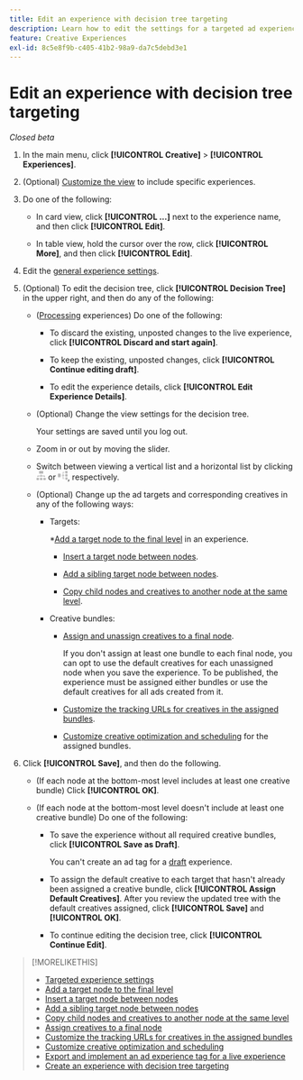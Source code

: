 ```yaml
---
title: Edit an experience with decision tree targeting
description: Learn how to edit the settings for a targeted ad experience using a decision tree.
feature: Creative Experiences
exl-id: 8c5e8f9b-c405-41b2-98a9-da7c5debd3e1
---
```

# Edit an experience with decision tree targeting

*Closed beta*

1. In the main menu, click **[!UICONTROL Creative]** > **[!UICONTROL Experiences]**.

1. (Optional) [Customize the view](/help/creative/introduction/customize-data-views.md) to include specific experiences.

1. Do one of the following:

   * In card view, click **[!UICONTROL ...]** next to the experience name, and then click **[!UICONTROL Edit]**.
   
   * In table view, hold the cursor over the row, click **[!UICONTROL More]**, and then click **[!UICONTROL Edit]**.

1. Edit the [general experience settings](experience-settings-targeting.md).

1. (Optional) To edit the decision tree, click **[!UICONTROL Decision Tree]** in the upper right, and then do any of the following:

   * ([Processing](experience-about.md#experience-statuses) experiences) Do one of the following:
   
      * To discard the existing, unposted changes to the live experience, click **[!UICONTROL Discard and start again]**.
      
      * To keep the existing, unposted changes, click **[!UICONTROL Continue editing draft]**.
      
      * To edit the experience details, click **[!UICONTROL Edit Experience Details]**.

   * (Optional) Change the view settings for the decision tree.
   
     Your settings are saved until you log out.
   
   * Zoom in or out by moving the slider.
   
   * Switch between viewing a vertical list and a horizontal list by clicking ![View as Vertical Tree](/help/creative/assets/tree-vertical.png "View as Vertical Tree") or ![View as Horizontal Tree](/help/creative/assets/tree-horizontal.png "View as Horizontal Tree"), respectively.

   * (Optional) Change up the ad targets and corresponding creatives in any of the following ways:
   
     * Targets:
     
       *[Add a target node to the final level](experience-target-node-add-final.md) in an experience.
       
       * [Insert a target node between nodes](experience-target-node-add-inner.md).
       
       * [Add a sibling target node between nodes](experience-target-node-add-sibling.md).
       
       * [Copy child nodes and creatives to another node at the same level](experience-target-node-copy.md).

     * Creative bundles:
     
       * [Assign and unassign creatives to a final node](experience-assign-creative-bundles.md).
       
         If you don't assign at least one bundle to each final node, you can opt to use the default creatives for each unassigned node when you save the experience. To be published, the experience must be assigned either bundles or use the default creatives for all ads created from it.
       
       * [Customize the tracking URLs for creatives in the assigned bundles](experience-tracking-urls-targeting.md).
       
       * [Customize creative optimization and scheduling](experience-optimization-scheduling-targeting.md) for the assigned bundles.

1. Click **[!UICONTROL Save]**, and then do the following.

   * (If each node at the bottom-most level includes at least one creative bundle) Click **[!UICONTROL OK]**.
   
   * (If each node at the bottom-most level doesn't include at least one creative bundle) Do one of the following:
   
     * To save the experience without all required creative bundles, click **[!UICONTROL Save as Draft]**.
     
       You can't create an ad tag for a [draft](experience-about.md#experience-statuses) experience.

     * To assign the default creative to each target that hasn't already been assigned a creative bundle, click **[!UICONTROL Assign Default Creatives]**. After you review the updated tree with the default creatives assigned, click **[!UICONTROL Save]** and **[!UICONTROL OK]**.
     
     * To continue editing the decision tree, click **[!UICONTROL Continue Edit]**.

>[!MORELIKETHIS]
>
>* [Targeted experience settings](experience-settings-targeting.md)
>* [Add a target node to the final level](experience-target-node-add-final.md)
>* [Insert a target node between nodes](experience-target-node-add-inner.md)
>* [Add a sibling target node between nodes](experience-target-node-add-sibling.md)
>* [Copy child nodes and creatives to another node at the same level](experience-target-node-copy.md)
>* [Assign creatives to a final node](experience-assign-creative-bundles.md)
>* [Customize the tracking URLs for creatives in the assigned bundles](experience-tracking-urls-targeting.md)
>* [Customize creative optimization and scheduling](experience-optimization-scheduling-targeting.md)
>* [Export and implement an ad experience tag for a live experience](/help/creative/experiences/experience-tag-export.md)
>* [Create an experience with decision tree targeting](experience-create-targeting.md)
